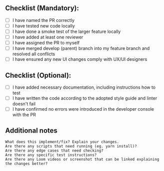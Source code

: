 ## Checklist (Mandatory):

- [ ] I have named the PR correctly
- [ ] I have tested new code locally
- [ ] I have done a smoke test of the larger feature locally
- [ ] I have added at least one reviewer
- [ ] I have assigned the PR to myself
- [ ] I have merged develop (parent) branch into my feature branch and resolved all conflicts
- [ ] I have ensured any new UI changes comply with UX/UI designers 

## Checklist (Optional):

- [ ] I have added necessary documentation, including instructions how to test
- [ ] I have written the code according to the adopted style guide and linter doesn't fail
- [ ] I have confirmed no errors were introduced in the developer console with the PR

## Additional notes

```
What does this implement/fix? Explain your changes.
Are there any scripts that need running (eg. yarn install)?
Are there any edge cases that need checking?
Are there any specific test instructions?
Are there any Loom videos or screenshot that can be linked explaining the changes better?
```
